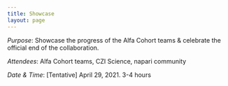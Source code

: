```yaml
---
title: Showcase
layout: page
---
```


*Purpose*: Showcase the progress of the Alfa Cohort teams & celebrate the official end of the collaboration.

*Attendees*: Alfa Cohort teams, CZI Science, napari community

*Date & Time*: [Tentative] April 29, 2021. 3-4 hours
